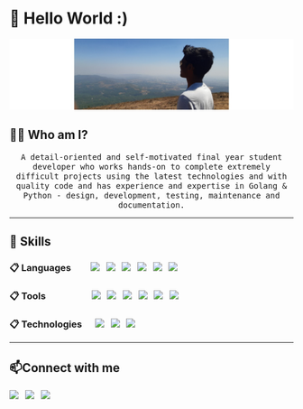 

<h1 align="left">
👋 Hello World :)
</h1>
<div data-align="center">
<p align="center"><img src="https://raw.githubusercontent.com/imJayanth/imJayanth/main/readme_header.png" alt="header"/></p>
</div>

<h2 align="left">
👨‍💻 Who am I?
</h2>
<p align="center">
<samp>A detail-oriented and self-motivated final year student developer who works hands-on to complete extremely difficult projects using the latest technologies and with quality code and has experience and expertise in Golang & Python - design, development, testing, maintenance and documentation.
</p>
<hr>
<h2 align="left">
🔭 Skills
</h2>
<h3 id="databases" align="left">📋 Languages &nbsp&nbsp&nbsp&nbsp&nbsp&nbsp&nbsp  <img  width ='48px'  src ='https://raw.githubusercontent.com/rahulbanerjee26/githubAboutMeGenerator/main/icons/go.svg'>&nbsp&nbsp&nbsp<img  width ='24px'  src ='https://raw.githubusercontent.com/rahulbanerjee26/githubAboutMeGenerator/main/icons/python.svg'>&nbsp&nbsp&nbsp<img  width ='24px'  src ='https://raw.githubusercontent.com/rahulbanerjee26/githubAboutMeGenerator/main/icons/cpp.svg'>&nbsp&nbsp&nbsp<img  width ='24px'  src ='https://raw.githubusercontent.com/rahulbanerjee26/githubAboutMeGenerator/main/icons/javascript.svg'>&nbsp&nbsp&nbsp<img  width ='24px'  src ='https://raw.githubusercontent.com/rahulbanerjee26/githubAboutMeGenerator/main/icons/java.svg'>&nbsp&nbsp&nbsp<img  width ='36px'  src ='https://camo.githubusercontent.com/9021fd9908a10ae7ceb39132a53275d95bb81384a8bc58e388a3e03f3bf324f0/68747470733a2f2f696d672e736869656c64732e696f2f62616467652f722d2532333237364443332e7376673f7374796c653d666f722d7468652d6261646765266c6f676f3d72266c6f676f436f6c6f723d7768697465'></h3>
<h3 id="databases" align="left">📋 Tools &nbsp&nbsp&nbsp&nbsp&nbsp&nbsp&nbsp&nbsp&nbsp&nbsp&nbsp&nbsp&nbsp&nbsp&nbsp&nbsp&nbsp&nbsp&nbsp&nbsp<img  width ='24px'  src ='https://raw.githubusercontent.com/rahulbanerjee26/githubAboutMeGenerator/main/icons/git.svg'>&nbsp&nbsp&nbsp<img  width ='24px'  src ='https://raw.githubusercontent.com/rahulbanerjee26/githubAboutMeGenerator/main/icons/postman.svg'>&nbsp&nbsp&nbsp<img  width ='28px'  src ='https://raw.githubusercontent.com/rahulbanerjee26/githubAboutMeGenerator/main/icons/docker.svg'>&nbsp&nbsp&nbsp<img  width ='24px'  src ='https://raw.githubusercontent.com/rahulbanerjee26/githubAboutMeGenerator/main/icons/kubernetes.svg'>&nbsp&nbsp&nbsp<img  width ='24px'  src ='https://raw.githubusercontent.com/rahulbanerjee26/githubAboutMeGenerator/main/icons/elasticsearch.svg'>&nbsp&nbsp&nbsp<img  width ='100px'  src ='https://temporal.io/images/logos/logo-temporal-with-copy.svg'></h3>
<h3 id="databases" align="left">📋 Technologies &nbsp&nbsp&nbsp&nbsp&nbsp<img  width ='24px'  src ='https://raw.githubusercontent.com/rahulbanerjee26/githubAboutMeGenerator/main/icons/mysql.svg'>&nbsp&nbsp&nbsp<img  width ='24px'  src ='https://raw.githubusercontent.com/rahulbanerjee26/githubAboutMeGenerator/main/icons/sqlite.svg'>&nbsp&nbsp&nbsp<img  width ='24px'  src ='https://raw.githubusercontent.com/rahulbanerjee26/githubAboutMeGenerator/main/icons/redis.svg'></h3>
<hr>
<h2>📫Connect with me </h2>
<a href = 'https://www.linkedin.com/in/jayanth-sk'> <img width = '28px' align= 'center' src="https://raw.githubusercontent.com/rahulbanerjee26/githubAboutMeGenerator/main/icons/linked-in-alt.svg"/></a>&nbsp&nbsp;
<a href="imjayanth08@gmail.com?subject=Hello%20Jayanth,%20From%20Github"> <img width = '64px' align= 'center' src="https://img.shields.io/badge/gmail-%23D14836.svg?&style=for-the-badge&logo=gmail&logoColor=white"/></a>&nbsp&nbsp;
<a href = 'https://www.instagram.com/jayyyyyanth/'> <img width = '28px' align= 'center' src="https://raw.githubusercontent.com/rahulbanerjee26/githubProfileReadmeGenerator/main/icons/instagram.svg"/></a>&nbsp&nbsp;
